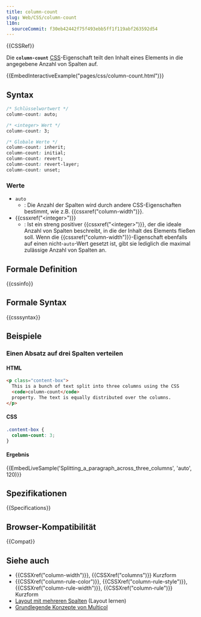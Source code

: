 ```yaml
---
title: column-count
slug: Web/CSS/column-count
l10n:
  sourceCommit: f30eb42442f75f493ebb5ff1f119abf263592d54
---
```


{{CSSRef}}

Die **`column-count`** [CSS](/de/docs/Web/CSS)-Eigenschaft teilt den Inhalt eines Elements in die angegebene Anzahl von Spalten auf.

{{EmbedInteractiveExample("pages/css/column-count.html")}}

## Syntax

```css
/* Schlüsselwortwert */
column-count: auto;

/* <integer> Wert */
column-count: 3;

/* Globale Werte */
column-count: inherit;
column-count: initial;
column-count: revert;
column-count: revert-layer;
column-count: unset;
```

### Werte

- `auto`
  - : Die Anzahl der Spalten wird durch andere CSS-Eigenschaften bestimmt, wie z.B. {{cssxref("column-width")}}.
- {{cssxref("&lt;integer&gt;")}}
  - : Ist ein streng positiver {{cssxref("&lt;integer&gt;")}}, der die ideale Anzahl von Spalten beschreibt, in die der Inhalt des Elements fließen soll. Wenn die {{cssxref("column-width")}}-Eigenschaft ebenfalls auf einen nicht-`auto`-Wert gesetzt ist, gibt sie lediglich die maximal zulässige Anzahl von Spalten an.

## Formale Definition

{{cssinfo}}

## Formale Syntax

{{csssyntax}}

## Beispiele

### Einen Absatz auf drei Spalten verteilen

#### HTML

```html
<p class="content-box">
  This is a bunch of text split into three columns using the CSS
  <code>column-count</code>
  property. The text is equally distributed over the columns.
</p>
```

#### CSS

```css
.content-box {
  column-count: 3;
}
```

#### Ergebnis

{{EmbedLiveSample('Splitting_a_paragraph_across_three_columns', 'auto', 120)}}

## Spezifikationen

{{Specifications}}

## Browser-Kompatibilität

{{Compat}}

## Siehe auch

- {{CSSXref("column-width")}}, {{CSSXref("columns")}} Kurzform
- {{CSSXref("column-rule-color")}}, {{CSSXref("column-rule-style")}}, {{CSSXref("column-rule-width")}}, {{CSSXref("column-rule")}} Kurzform
- [Layout mit mehreren Spalten](/de/docs/Learn/CSS/CSS_layout/Multiple-column_Layout) (Layout lernen)
- [Grundlegende Konzepte von Multicol](/de/docs/Web/CSS/CSS_multicol_layout/Basic_concepts)
